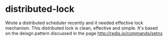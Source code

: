 distributed-lock
================

Wrote a distributed scheduler recently and it needed effective lock mechanism. This distributed lock is clean, effective and simple. It's based on the deisgn pattern discussed in the page http://redis.io/commands/setnx
